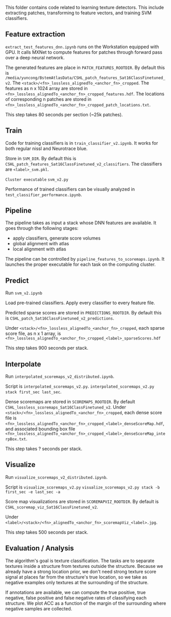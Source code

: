 This folder contains code related to learning texture detectors. This include extracting patches, transforming to feature vectors, and training SVM classifiers.

## Feature extraction ##

`extract_test_features_dnn.ipynb` runs on the Workstation equipped with GPU. It calls MXNet to compute features for patches through forward pass over a deep neural network.

The generated features are place in `PATCH_FEATURES_ROOTDIR`. By default this is
`/media/yuncong/BstemAtlasData/CSHL_patch_features_Sat16ClassFinetuned_v2`.
The
`<stack>/<fn>_lossless_alignedTo_<anchor_fn>_cropped`. The features as n x 1024 array are stored in `<fn>_lossless_alignedTo_<anchor_fn>_cropped_features.hdf`. The locations of corresponding n patches are stored in `<fn>_lossless_alignedTo_<anchor_fn>_cropped_patch_locations.txt`.

This step takes 80 seconds per section (~25k patches).

## Train ##

Code for training classifiers is in `train_classifier_v2.ipynb`.
It works for both regular nissl and Neurotrace blue.

Store in `SVM_DIR`. By default this is `CSHL_patch_features_Sat16ClassFinetuned_v2_classifiers`. The classifiers are `<label>_svm.pkl`.

`Cluster executable`
`svm_v2.py`

Performance of trained classifiers can be visually analyzed in `test_classifier_performance.ipynb`.

## Pipeline ##

The pipeline takes as input a stack whose DNN features are available.
It goes through the following stages:
- apply classifiers, generate score volumes
- global alignment with atlas
- local alignment with atlas

The pipeline can be controlled by `pipeline_features_to_scoremaps.ipynb`. It launches the proper
executable for each task on the computing cluster.

## Predict ##

Run `svm_v2.ipynb`

Load pre-trained classifiers. Apply every classifier to every feature file.

Predicted sparse scores are stored in `PREDICTIONS_ROOTDIR`.
By default this is `CSHL_patch_Sat16ClassFinetuned_v2_predictions`.

Under `<stack>/<fn>_lossless_alignedTo_<anchor_fn>_cropped`,
each sparse score file, as n x 1 array, is `<fn>_lossless_alignedTo_<anchor_fn>_cropped_<label>_sparseScores.hdf`

This step takes 900 seconds per stack.

## Interpolate ##

Run `interpolated_scoremaps_v2_distributed.ipynb`.

Script is `interpolated_scoremaps_v2.py`.
`interpolated_scoremaps_v2.py stack first_sec last_sec`.

Dense scoremaps are stored in `SCOREMAPS_ROOTDIR`. By default `CSHL_lossless_scoremaps_Sat16ClassFinetuned_v2`.
Under `<stack>/<fn>_lossless_alignedTo_<anchor_fn>_cropped`,
each dense score file is `<fn>_lossless_alignedTo_<anchor_fn>_cropped_<label>_denseScoreMap.hdf`,
and associated bounding box file `<fn>_lossless_alignedTo_<anchor_fn>_cropped_<label>_denseScoreMap_interpBox.txt`.

This step takes ? seconds per stack.

## Visualize ##

Run `visualize_scoremaps_v2_distributed.ipynb`.

Script is `visualize_scoremaps_v2.py`
`visualize_scoremaps_v2.py stack -b first_sec -e last_sec -a`

Score map visualizations are stored in `SCOREMAPVIZ_ROOTDIR`.
By default is `CSHL_scoremap_viz_Sat16ClassFinetuned_v2`.

Under `<label>/<stack>/<fn>_alignedTo_<anchor_fn>_scoremapViz_<label>.jpg`.

This step takes 500 seconds per stack.


## Evaluation / Analysis ##

The algorithm's goal is texture classification. The tasks are to separate textures inside a structure from textures outside the structure. Because we already have a strong location prior, we don't need strong texture score signal at places far from the structure's true location, so we take as negative examples only textures at the surrounding of the structure.

If annotations are available, we can compute the true positive, true negative, false positive and false negative rates of classifying each structure. We plot ACC as a function of the margin of the surrounding where negative samples are collected.

